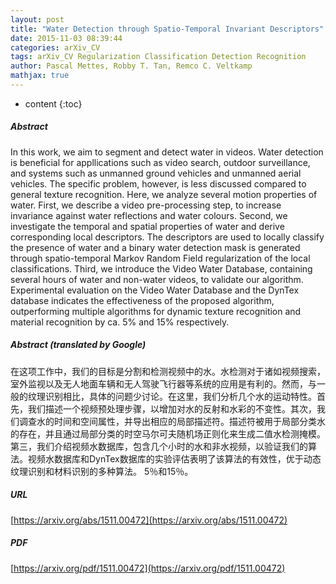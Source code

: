 ```yaml
---
layout: post
title: "Water Detection through Spatio-Temporal Invariant Descriptors"
date: 2015-11-03 08:39:44
categories: arXiv_CV
tags: arXiv_CV Regularization Classification Detection Recognition
author: Pascal Mettes, Robby T. Tan, Remco C. Veltkamp
mathjax: true
---
```


* content
{:toc}

##### Abstract
In this work, we aim to segment and detect water in videos. Water detection is beneficial for appllications such as video search, outdoor surveillance, and systems such as unmanned ground vehicles and unmanned aerial vehicles. The specific problem, however, is less discussed compared to general texture recognition. Here, we analyze several motion properties of water. First, we describe a video pre-processing step, to increase invariance against water reflections and water colours. Second, we investigate the temporal and spatial properties of water and derive corresponding local descriptors. The descriptors are used to locally classify the presence of water and a binary water detection mask is generated through spatio-temporal Markov Random Field regularization of the local classifications. Third, we introduce the Video Water Database, containing several hours of water and non-water videos, to validate our algorithm. Experimental evaluation on the Video Water Database and the DynTex database indicates the effectiveness of the proposed algorithm, outperforming multiple algorithms for dynamic texture recognition and material recognition by ca. 5% and 15% respectively.

##### Abstract (translated by Google)
在这项工作中，我们的目标是分割和检测视频中的水。水检测对于诸如视频搜索，室外监视以及无人地面车辆和无人驾驶飞行器等系统的应用是有利的。然而，与一般的纹理识别相比，具体的问题少讨论。在这里，我们分析几个水的运动特性。首先，我们描述一个视频预处理步骤，以增加对水的反射和水彩的不变性。其次，我们调查水的时间和空间属性，并导出相应的局部描述符。描述符被用于局部分类水的存在，并且通过局部分类的时空马尔可夫随机场正则化来生成二值水检测掩模。第三，我们介绍视频水数据库，包含几个小时的水和非水视频，以验证我们的算法。视频水数据库和DynTex数据库的实验评估表明了该算法的有效性，优于动态纹理识别和材料识别的多种算法。 5％和15％。

##### URL
[https://arxiv.org/abs/1511.00472](https://arxiv.org/abs/1511.00472)

##### PDF
[https://arxiv.org/pdf/1511.00472](https://arxiv.org/pdf/1511.00472)

